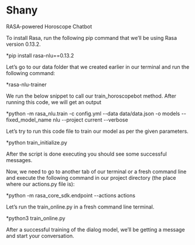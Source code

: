 # Shany
RASA-powered Horoscope Chatbot

To install Rasa, run the following pip command that we’ll be using Rasa version 0.13.2.

*pip install rasa-nlu==0.13.2

Let’s go to our data folder that we created earlier in our terminal and run the following command:

*rasa-nlu-trainer

We run the below snippet to call our train_horoscopebot method. After running this code, we will get an output

*python -m rasa_nlu.train -c config.yml --data data/data.json -o models --fixed_model_name nlu --project current --verbose

Let’s try to run this code file to train our model as per the given parameters.

*python train_initialize.py

After the script is done executing you should see some successful messages.

Now, we need to go to another tab of our terminal or a fresh command line and execute the following command in our project directory (the place where our actions.py file is):

*python -m rasa_core_sdk.endpoint --actions actions

Let’s run the train_online.py in a fresh command line terminal.

*python3 train_online.py

After a successful training of the dialog model, we’ll be getting a message and start your conversation.
